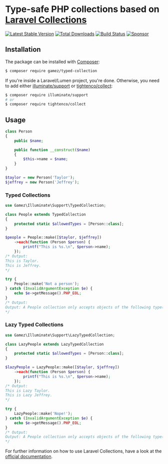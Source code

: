 # Type-safe PHP collections based on [Laravel Collections] 

[![Latest Stable Version](https://poser.pugx.org/gamez/typed-collection/v/stable)](https://packagist.org/packages/gamez/typed-collection)
[![Total Downloads](https://poser.pugx.org/gamez/typed-collection/downloads)](https://packagist.org/packages/gamez/typed-collection)
[![Build Status](https://travis-ci.org/jeromegamez/typed-collection.svg?branch=master)](https://travis-ci.org/jeromegamez/typed-collection)
[![Sponsor](https://img.shields.io/static/v1?logo=GitHub&label=Sponsor&message=%E2%9D%A4&color=ff69b4)](https://github.com/sponsors/jeromegamez)

## Installation

The package can be installed with [Composer]:

```bash
$ composer require gamez/typed-collection
```

If you're inside a Laravel/Lumen project, you're done. Otherwise, you need to add either
[illuminate/support](https://github.com/illuminate/support) or [tightenco/collect](https://github.com/tightenco/collect):

```bash
$ composer require illuminate/support
# or
$ composer require tightenco/collect
```

## Usage

```php
class Person
{
    public $name;

    public function __construct($name)
    {
        $this->name = $name;
    }
}

$taylor = new Person('Taylor');
$jeffrey = new Person('Jeffrey');
```

### Typed Collections

```php
use Gamez\Illuminate\Support\TypedCollection;

class People extends TypedCollection
{
    protected static $allowedTypes = [Person::class];
}

$people = People::make([$taylor, $jeffrey])
    ->each(function (Person $person) {
        printf("This is %s.\n", $person->name);
    });
/* Output:
This is Taylor.
This is Jeffrey.
*/

try {
    People::make('Not a person');
} catch (InvalidArgumentException $e) {
    echo $e->getMessage().PHP_EOL;
}
/* Output:
Output: A People collection only accepts objects of the following type(s): Person.
*/
```

### Lazy Typed Collections

```php
use Gamez\Illuminate\Support\LazyTypedCollection;

class LazyPeople extends LazyTypedCollection
{
    protected static $allowedTypes = [Person::class];
}

$lazyPeople = LazyPeople::make([$taylor, $jeffrey])
    ->each(function (Person $person) {
        printf("This is %s.\n", $person->name);
    });
/* Output:
This is Lazy Taylor.
This is Lazy Jeffrey.
*/

try {
    LazyPeople::make('Nope!');
} catch (InvalidArgumentException $e) {
    echo $e->getMessage().PHP_EOL;
}
/* Output:
Output: A People collection only accepts objects of the following type(s): Person.
*/
```

For further information on how to use Laravel Collections,
have a look at the [official documentation].

[Laravel Collections]: https://laravel.com/docs/collections
[official documentation]: https://laravel.com/docs/collections
[Composer]: https://getcomposer.org 
